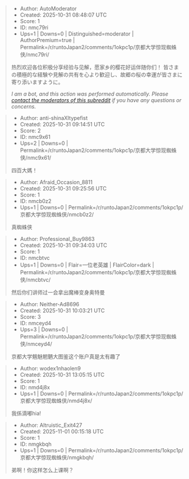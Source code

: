 > - Author: AutoModerator
> - Created: 2025-10-31 08:48:07 UTC
> - Score: 1
> - ID: nmc79ri
> - Ups=1 | Downs=0 | Distinguished=moderator | AuthorPremium=true | Permalink=/r/runtoJapan2/comments/1okpc1p/京都大学惊现蜘蛛侠/nmc79ri/
>
> 热烈欢迎各位积极分享经验与见解，愿家乡的樱花好运伴随你们！
> 皆さまの積極的な経験や見解の共有を心より歓迎し、故郷の桜の幸運が皆さまに寄り添いますように。
> 
> *I am a bot, and this action was performed automatically. Please [contact the moderators of this subreddit](/message/compose/?to=/r/runtoJapan2) if you have any questions or concerns.*

> - Author: anti-shinaXItypefist
> - Created: 2025-10-31 09:14:51 UTC
> - Score: 2
> - ID: nmc9x61
> - Ups=2 | Downs=0 | Permalink=/r/runtoJapan2/comments/1okpc1p/京都大学惊现蜘蛛侠/nmc9x61/
>
> 四百大媽！

> - Author: Afraid_Occasion_8811
> - Created: 2025-10-31 09:25:56 UTC
> - Score: 1
> - ID: nmcb0z2
> - Ups=1 | Downs=0 | Permalink=/r/runtoJapan2/comments/1okpc1p/京都大学惊现蜘蛛侠/nmcb0z2/
>
> 真蜘蛛侠

> - Author: Professional_Buy9863
> - Created: 2025-10-31 09:34:03 UTC
> - Score: 1
> - ID: nmcbtvc
> - Ups=1 | Downs=0 | Flair=一位老英雄 | FlairColor=dark | Permalink=/r/runtoJapan2/comments/1okpc1p/京都大学惊现蜘蛛侠/nmcbtvc/
>
> 然后你们讲师过一会拿出魔棒变身奥特曼

> - Author: Neither-Ad8696
> - Created: 2025-10-31 10:03:21 UTC
> - Score: 3
> - ID: nmceyd4
> - Ups=3 | Downs=0 | Permalink=/r/runtoJapan2/comments/1okpc1p/京都大学惊现蜘蛛侠/nmceyd4/
>
> 京都大学魑魅魍魉大图鉴这个账户真是太有趣了

> - Author: wodex1nhaolen9
> - Created: 2025-10-31 13:05:15 UTC
> - Score: 1
> - ID: nmd4j8x
> - Ups=1 | Downs=0 | Permalink=/r/runtoJapan2/comments/1okpc1p/京都大学惊现蜘蛛侠/nmd4j8x/
>
> 我係滴嘟hia!

> - Author: Altruistic_Exit427
> - Created: 2025-11-01 00:15:18 UTC
> - Score: 1
> - ID: nmgkbqh
> - Ups=1 | Downs=0 | Permalink=/r/runtoJapan2/comments/1okpc1p/京都大学惊现蜘蛛侠/nmgkbqh/
>
> 弟啊！你这样怎么上课啊？
